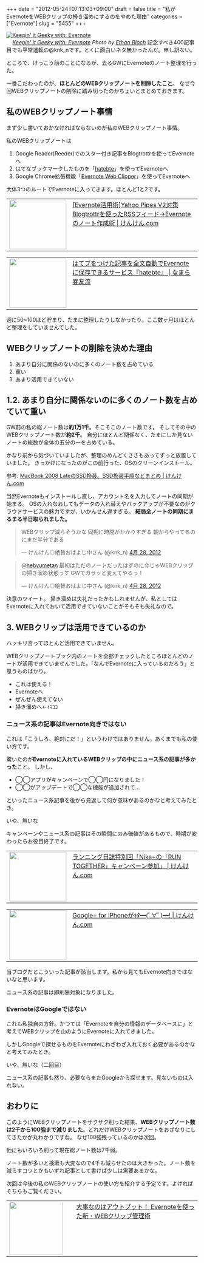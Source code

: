 +++
date = "2012-05-24T07:13:03+09:00"
draft = false
title = "私がEvernoteをWEBクリップの掃き溜めにするのをやめた理由"
categories = ["Evernote"]
slug = "5455"
+++

<div class="center"><a href="http://www.flickr.com/photos/27768633@N00/5476103936/" title="Keepin' it Geeky with: Evernote by Ethan Bloch, on Flickr" target="_blank"><img class="flickr_photo" src="http://farm6.static.flickr.com/5255/5476103936_a03a9f27ef_z.jpg" alt="Keepin' it Geeky with: Evernote" width="NaNpx"/></a></div><cite class="flickr_photographer"><img src="http://farm4.static.flickr.com/3329/favicons/72157601614001242_7730.png" width="16" /><a href="http://www.flickr.com/photos/27768633@N00/5476103936/">Keepin' it Geeky with: Evernote</a> Photo by <a href="http://www.flickr.com/photos/27768633@N00/">Ethan Bloch</a></cite>
記念すべき400記事目でも平常運転の@knk_nです。とくに面白いネタ無かったんだ。申し訳ない。

ところで、けっこう前のことになるが、去るGWにEvernoteのノート整理を行った。

一番こだわったのが、<strong>ほとんどのWEBクリップノートを削除したこと</strong>。
なぜ今回WEBクリップノートの削除に踏み切ったのかちょいとまとめておきます。<!--more--><h2>私のWEBクリップノート事情</h2>
まず少し書いておかなければならないのが私のWEBクリップノート事情。

私のWEBクリップノートは
<ol>
<li>Google Reader(Reeder)でのスター付き記事をBlogtrottrを使ってEvernoteへ</li>
<li>はてなブックマークしたものを「<a href="http://hatebte.com/" target="_blank">hatebte</a>」を使ってEvernoteへ</li>
<li>Google Chrome拡張機能「<a href="https://chrome.google.com/webstore/detail/pioclpoplcdbaefihamjohnefbikjilc?hl=ja" target="_blank">Evernote Web Clipper</a>」を使ってEvernoteへ</li>
</ol>
大体3つのルートでEvernoteに入ってきます。ほとんど1と2です。
<table width="100%"><td valign="top" width="150"><a href="http://knk-n.com/2011/08/07/evernote_rss/" target="_blank"><img border="0" src="http://farm7.static.flickr.com/6133/6017306283_87cd0a5370_o.jpg" alt="" width="150" height="130" /></a></td><td valign="top"><a  href="http://knk-n.com/2011/08/07/evernote_rss/" target="_blank">[Evernote活用術]Yahoo Pipes V2対策 Blogtrottrを使ったRSSフィード→Evernoteのノート作成術 | けんけん.com</a><script type="text/javascript">var url = "http://knk-n.com/2011/08/07/evernote_rss/";</script><script src="http://api.b.st-hatena.com/entry.count?url=http://knk-n.com/2011/08/07/evernote_rss/&callback=hatebTxt"></script>
</td></table>
<table width="100%"><td valign="top" width="150"><a href="http://harutomo-ryu.com/archives/2011-02-26/182005.html" target="_blank"><img border="0" src="http://capture.heartrails.com/150x130/shadow?http://harutomo-ryu.com/archives/2011-02-26/182005.html" alt="" width="150" height="130" /></a></td><td valign="top"><a  href="http://harutomo-ryu.com/archives/2011-02-26/182005.html" target="_blank">はてブをつけた記事を全文自動でEvernoteに保存できるサービス『hatebte』 | なまら春友流</a><script type="text/javascript">var url = "http://harutomo-ryu.com/archives/2011-02-26/182005.html";</script><script src="http://api.b.st-hatena.com/entry.count?url=http://harutomo-ryu.com/archives/2011-02-26/182005.html&callback=hatebTxt"></script>
</td></table>

週に50~100ほど貯まり、たまに整理したりしなかったり。ここ数ヶ月はほとんど整理をしていませんでした。

<h2>WEBクリップノートの削除を決めた理由</h2>
<ol>
<li>あまり自分に関係のないのに多くのノート数を占めている</li>
<li>重い</li>
<li>あまり活用できていない</li>
</ol>

<h2>1.2. あまり自分に関係ないのに多くのノート数を占めていて重い</h2>
GW前の私の総ノート数は<strong>約1万1千</strong>。そこそこのノート数です。
そしてその中のWEBクリップノート数が<strong>約2千</strong>。
自分にほとんど関係なく、たまにしか見ないノートの総数が全体の五分の一を占めている。

かなり前から気づいていましたが、整理のめんどくささもあってずっと放置していました。
きっかけになったのがこの前行った、OSのクリーンインストール。
<p>参考: <a  href="http://knk-n.com/2012/04/30/macbook-2008-late_hdd_to_ssd/" target="_blank">MacBook 2008 LateのSSD換装。SSD換装手順などまとめ | けんけん.com</a><script type="text/javascript">var url = "http://knk-n.com/2012/04/30/macbook-2008-late_hdd_to_ssd/";</script><script src="http://api.b.st-hatena.com/entry.count?url=http://knk-n.com/2012/04/30/macbook-2008-late_hdd_to_ssd/&callback=hatebTxt"></script></p>

当然Evernoteもインストールし直し、アカウント名を入力してノートの同期が始まる。
OSの入れなおしてもデータの入れ替えやバックアップが不要なのがクラウドサービスの魅力ですが、いかんせん遅すぎる。
<strong>結局全ノートの同期にまるまる半日取られました。</strong>
<blockquote class="twitter-tweet" lang="ja"><p>WEBクリップ減らそうかな 同期に時間がかかりすぎる 朝からやってるのにまだ半分である</p>&mdash; けんけん◎絶賛おはよじ中さん (@knk_n) <a href="https://twitter.com/knk_n/status/196131356852486144" data-datetime="2012-04-28T06:58:54+00:00">4月 28, 2012</a></blockquote>

<blockquote class="twitter-tweet" data-in-reply-to="196134225240526848" lang="ja"><p>@<a href="https://twitter.com/hebyumetan">hebyumetan</a> 最初はただのノートだったはずのに今じゃWEBクリップの掃き溜め状態っす GWでガラッと変えてやるっ！</p>&mdash; けんけん◎絶賛おはよじ中さん (@knk_n) <a href="https://twitter.com/knk_n/status/196134512441294848" data-datetime="2012-04-28T07:11:26+00:00">4月 28, 2012</a></blockquote>

決意のツイート。
掃き溜めは失礼だったかもしれませんが、私としてはEvernoteに入れておいて活用できていないことがそもそも失礼なので。

<h2>3. WEBクリップは活用できているのか</h2>
ハッキリ言ってほとんど活用できていません。

WEBクリップノートブック内のノートを全部チェックしたところほとんどのノートが活用できていませんでした。「なんでEvernoteに入っているのだろう」と思うものばかり。

<ul>
<li>これは使える！</li>
<li>Evernoteへ</li>
<li>ぜんぜん使えてない</li>
<li>掃き溜めへ←ｲﾏｺｺ</li>
</ul>

<h3>ニュース系の記事はEvernote向きではない</h3>
これは「こうしろ、絶対にだ！」というわけではありません。あくまでも私の使い方です。

驚いたのが<strong>Evernoteに入れているWEBクリップの中にニュース系の記事が多かった</strong>こと。
しかし、
<ul>
<li>◯◯アプリがキャンペーンで◯◯円になりました！</li>
<li>◯◯がアップデートで◯◯な機能が追加されて…</li>
</ul>
といったニュース系記事を後から見返して何か意味があるのかなと考えてみたとき。

いや、無いな

キャンペーンやニュース系の記事はその瞬間にのみ価値があるもので、時期が変わったらお役目終了です。

<table width="100%"><td valign="top" width="150"><a href="http://knk-n.com/2012/03/11/nikeplus_run-together/" target="_blank"><img border="0" src="http://knk-n.com/wp-content/uploads/2012/03/nikeplus_run-together1.jpg" alt="" width="150" height="130" /></a></td><td valign="top"><a  href="http://knk-n.com/2012/03/11/nikeplus_run-together/" target="_blank">ランニング日誌特別回「Nike+の「RUN TOGETHER」キャンペーン参加」 | けんけん.com</a><script type="text/javascript">var url = "http://knk-n.com/2012/03/11/nikeplus_run-together/";</script><script src="http://api.b.st-hatena.com/entry.count?url=http://knk-n.com/2012/03/11/nikeplus_run-together/&callback=hatebTxt"></script>
</td></table>
<table width="100%"><td valign="top" width="150"><a href="http://knk-n.com/2011/07/20/googleplus-iphone/" target="_blank"><img border="0" src="http://knk-n.com/wp-content/uploads/2011/07/slooProImg_20110720012734.png" alt="" width="150" height="130" /></a></td><td valign="top"><a  href="http://knk-n.com/2011/07/20/googleplus-iphone/" target="_blank">Google+ for iPhoneがｷﾀ━(ﾟ∀ﾟ)━! | けんけん.com</a><script type="text/javascript">var url = "http://knk-n.com/2011/07/20/googleplus-iphone/";</script><script src="http://api.b.st-hatena.com/entry.count?url=http://knk-n.com/2011/07/20/googleplus-iphone/&callback=hatebTxt"></script>
</td></table>
当ブログだとこういった記事が該当します。私から見てもEvernote向きではないなと思います。

ニュース系の記事は即削除対象になりました。

<h3>EvernoteはGoogleではない</h3>
これも私独自の方針。かつては「Evernoteを自分の情報のデータベースに」と考えてWEBクリップを山のようにEvernoteに入れてきました。

しかしGoogleで探せるものをEvernoteにわざわざ入れておく必要があるのかなと考えてみたとき。

いや、無いな（二回目）

ニュース系の記事も然り、必要ならまたGoogleから探せます。見ないものは入れない。


<h2>おわりに</h2>
このようにWEBクリップノートをザクザク削った結果、<strong>WEBクリップノート数は2千から100強まで減りました</strong>。どれだけWEBクリップノートをおざなりにしてきたかが丸わかりですね。
なぜ100強残っているのかは次回。

他にもいろいろ削って現在総ノート数は7千弱。

ノート数が多いと検索も大変なので4千も減らせたのは大きかった。ノート数を減らすコツとかもいずれ記事として書けば少しは需要あるかな。

次回は今後の私のWEBクリップノートの使い方を紹介する予定です。よければそちらもご覧ください。

<table width="100%"><td valign="top" width="160"><a href="http://knk-n.com/2012/05/25/evernote-new-webclip-management/" target="_blank"><img border="0" src="http://knk-n.com/wp-content/uploads/2012/05/screenshot-2012-05-25-07.01.10.jpg" alt="" width="140" height="140" /></a></td><td valign="top"><a  href="http://knk-n.com/2012/05/25/evernote-new-webclip-management/" target="_blank">大事なのはアウトプット！ Evernoteを使った新・WEBクリップ管理術</a><script type="text/javascript">var url = "http://knk-n.com/2012/05/25/evernote-new-webclip-management/";</script><script src="http://api.b.st-hatena.com/entry.count?url=http://knk-n.com/2012/05/25/evernote-new-webclip-management/&callback=hatebTxt"></script>
</td>
</table>
